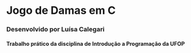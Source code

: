 # Jogo de Damas em C
### Desenvolvido por Luísa Calegari
#### Trabalho prático da disciplina de Introdução a Programação da UFOP
